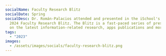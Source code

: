 ```yaml
---
socialName: Faculty Research Blitz
socialDate: Spring
socialDesc: Dr. Román-Palacios attended and presented in the iSchool's Spring
  2024 Faculty Research Blitz. The Blitz is a fast-paced series of presentations
  on the latest information-related research, apps publications and more.
tags:
  - "2023"
images:
  - /assets/images/socials/faculty-research-blitz.png
---
```

